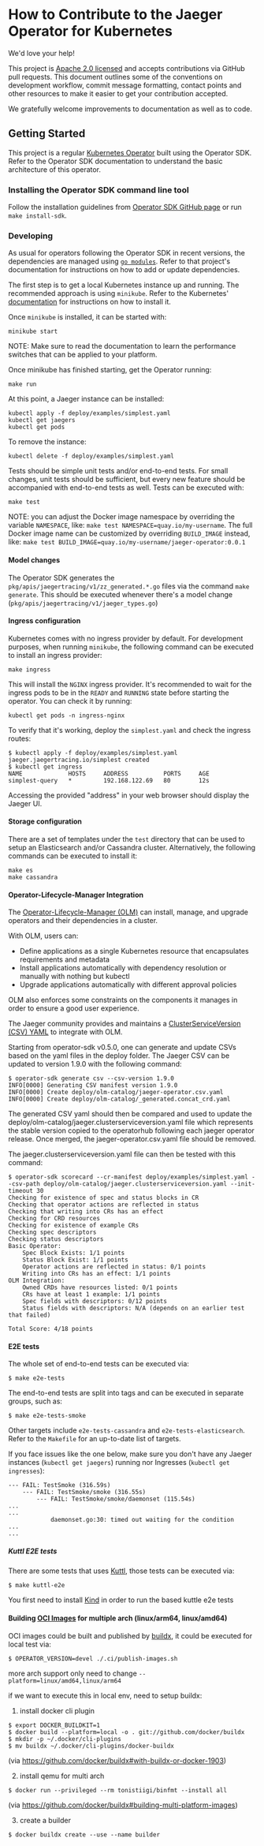# How to Contribute to the Jaeger Operator for Kubernetes

We'd love your help!

This project is [Apache 2.0 licensed](LICENSE) and accepts contributions via GitHub pull requests. This document outlines some of the conventions on development workflow, commit message formatting, contact points and other resources to make it easier to get your contribution accepted.

We gratefully welcome improvements to documentation as well as to code.

## Getting Started

This project is a regular [Kubernetes Operator](https://coreos.com/operators/)  built using the Operator SDK. Refer to the Operator SDK documentation to understand the basic architecture of this operator.

### Installing the Operator SDK command line tool

Follow the installation guidelines from [Operator SDK GitHub page](https://github.com/operator-framework/operator-sdk) or run `make install-sdk`.

### Developing

As usual for operators following the Operator SDK in recent versions, the dependencies are managed using [`go modules`](https://golang.org/doc/go1.11#modules). Refer to that project's documentation for instructions on how to add or update dependencies.

The first step is to get a local Kubernetes instance up and running. The recommended approach is using `minikube`. Refer to the Kubernetes'  [documentation](https://kubernetes.io/docs/tasks/tools/install-minikube/) for instructions on how to install it.

Once `minikube` is installed, it can be started with:

```
minikube start
```

NOTE: Make sure to read the documentation to learn the performance switches that can be applied to your platform.

Once minikube has finished starting, get the Operator running:

```
make run
```

At this point, a Jaeger instance can be installed:

```
kubectl apply -f deploy/examples/simplest.yaml
kubectl get jaegers
kubectl get pods
```

To remove the instance:

```
kubectl delete -f deploy/examples/simplest.yaml
```

Tests should be simple unit tests and/or end-to-end tests. For small changes, unit tests should be sufficient, but every new feature should be accompanied with end-to-end tests as well. Tests can be executed with:

```
make test
```

NOTE: you can adjust the Docker image namespace by overriding the variable `NAMESPACE`, like: `make test NAMESPACE=quay.io/my-username`. The full Docker image name can be customized by overriding `BUILD_IMAGE` instead, like: `make test BUILD_IMAGE=quay.io/my-username/jaeger-operator:0.0.1`

#### Model changes

The Operator SDK generates the `pkg/apis/jaegertracing/v1/zz_generated.*.go` files via the command `make generate`. This should be executed whenever there's a model change (`pkg/apis/jaegertracing/v1/jaeger_types.go`)

#### Ingress configuration

Kubernetes comes with no ingress provider by default. For development purposes, when running `minikube`, the following command can be executed to install an ingress provider:

```
make ingress
```

This will install the `NGINX` ingress provider. It's recommended to wait for the ingress pods to be in the `READY` and `RUNNING` state before starting the operator. You can check it by running:

```
kubectl get pods -n ingress-nginx
```

To verify that it's working, deploy the `simplest.yaml` and check the ingress routes:

```
$ kubectl apply -f deploy/examples/simplest.yaml 
jaeger.jaegertracing.io/simplest created
$ kubectl get ingress
NAME             HOSTS     ADDRESS          PORTS     AGE
simplest-query   *         192.168.122.69   80        12s
```

Accessing the provided "address" in your web browser should display the Jaeger UI.

#### Storage configuration

There are a set of templates under the `test` directory that can be used to setup an Elasticsearch and/or Cassandra cluster. Alternatively, the following commands can be executed to install it:

```
make es
make cassandra
```

#### Operator-Lifecycle-Manager Integration

The [Operator-Lifecycle-Manager (OLM)](https://github.com/operator-framework/operator-lifecycle-manager/) can install, manage, and upgrade operators and their dependencies in a cluster.

With OLM, users can:

* Define applications as a single Kubernetes resource that encapsulates requirements and metadata
* Install applications automatically with dependency resolution or manually with nothing but kubectl
* Upgrade applications automatically with different approval policies

OLM also enforces some constraints on the components it manages in order to ensure a good user experience.

The Jaeger community provides and maintains a [ClusterServiceVersion (CSV) YAML](https://github.com/operator-framework/operator-lifecycle-manager/blob/master/Documentation/design/building-your-csv.md/) to integrate with OLM.

Starting from operator-sdk v0.5.0, one can generate and update CSVs based on the yaml files in the deploy folder.
The Jaeger CSV can be updated to version 1.9.0 with the following command:

```
$ operator-sdk generate csv --csv-version 1.9.0
INFO[0000] Generating CSV manifest version 1.9.0
INFO[0000] Create deploy/olm-catalog/jaeger-operator.csv.yaml 
INFO[0000] Create deploy/olm-catalog/_generated.concat_crd.yaml 
```

The generated CSV yaml should then be compared and used to update the deploy/olm-catalog/jaeger.clusterserviceversion.yaml file which represents the stable version copied to the operatorhub following each jaeger operator release. Once merged, the jaeger-operator.csv.yaml file should be removed.

The jaeger.clusterserviceversion.yaml file can then be tested with this command:

```
$ operator-sdk scorecard --cr-manifest deploy/examples/simplest.yaml --csv-path deploy/olm-catalog/jaeger.clusterserviceversion.yaml --init-timeout 30
Checking for existence of spec and status blocks in CR
Checking that operator actions are reflected in status
Checking that writing into CRs has an effect
Checking for CRD resources
Checking for existence of example CRs
Checking spec descriptors
Checking status descriptors
Basic Operator:
	Spec Block Exists: 1/1 points
	Status Block Exist: 1/1 points
	Operator actions are reflected in status: 0/1 points
	Writing into CRs has an effect: 1/1 points
OLM Integration:
	Owned CRDs have resources listed: 0/1 points
	CRs have at least 1 example: 1/1 points
	Spec fields with descriptors: 0/12 points
	Status fields with descriptors: N/A (depends on an earlier test that failed)

Total Score: 4/18 points
```

#### E2E tests

The whole set of end-to-end tests can be executed via:

```
$ make e2e-tests
```

The end-to-end tests are split into tags and can be executed in separate groups, such as:

```
$ make e2e-tests-smoke
```

Other targets include `e2e-tests-cassandra` and `e2e-tests-elasticsearch`. Refer to the `Makefile` for an up-to-date list of targets.

If you face issues like the one below, make sure you don't have any Jaeger instances (`kubectl get jaegers`) running nor Ingresses (`kubectl get ingresses`):

```
--- FAIL: TestSmoke (316.59s)
    --- FAIL: TestSmoke/smoke (316.55s)
        --- FAIL: TestSmoke/smoke/daemonset (115.54s)
...
...
            daemonset.go:30: timed out waiting for the condition
...
...
```

##### Kuttl E2E tests

There are some tests that uses [Kuttl](https://kuttl.dev/), those tests can be executed via:

```
$ make kuttl-e2e
```

You first need to install [Kind](https://kind.sigs.k8s.io/docs/user/quick-start/#installation) in order to run the based kuttle e2e tests

#### Building [OCI Images](https://github.com/opencontainers/image-spec/blob/master/spec.md) for multiple arch (linux/arm64, linux/amd64)

OCI images could be built and published by [buildx](https://github.com/docker/buildx), it could be executed for local test via:

```
$ OPERATOR_VERSION=devel ./.ci/publish-images.sh
```

more arch support only need to change `--platform=linux/amd64,linux/arm64`

if we want to execute this in local env, need to setup buildx:

1. install docker cli plugin

```
$ export DOCKER_BUILDKIT=1
$ docker build --platform=local -o . git://github.com/docker/buildx
$ mkdir -p ~/.docker/cli-plugins
$ mv buildx ~/.docker/cli-plugins/docker-buildx
```
(via https://github.com/docker/buildx#with-buildx-or-docker-1903)

2. install qemu for multi arch

```
$ docker run --privileged --rm tonistiigi/binfmt --install all
```
(via https://github.com/docker/buildx#building-multi-platform-images)

3. create a builder

```
$ docker buildx create --use --name builder
```
